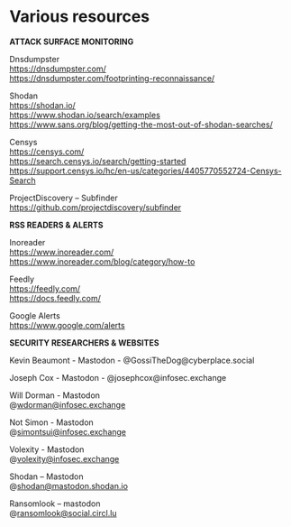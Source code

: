 <h1>Various resources</h1>

**ATTACK SURFACE MONITORING**

Dnsdumpster <br>
https://dnsdumpster.com/ <br>
https://dnsdumpster.com/footprinting-reconnaissance/ <br>

Shodan <br>
https://shodan.io/ <br>
https://www.shodan.io/search/examples <br>
https://www.sans.org/blog/getting-the-most-out-of-shodan-searches/ <br>

Censys <br>
https://censys.com/ <br>
https://search.censys.io/search/getting-started <br>
https://support.censys.io/hc/en-us/categories/4405770552724-Censys-Search <br>

ProjectDiscovery – Subfinder <br>
https://github.com/projectdiscovery/subfinder <br>


**RSS READERS & ALERTS**

Inoreader <br>
https://www.inoreader.com/ <br>
https://www.inoreader.com/blog/category/how-to <br>

Feedly <br>
https://feedly.com/ <br>
https://docs.feedly.com/ <br>

Google Alerts <br>
https://www.google.com/alerts <br>


**SECURITY RESEARCHERS & WEBSITES**

<p>Kevin Beaumont - Mastodon - @GossiTheDog@cyberplace.social <br>

<p> Joseph Cox - Mastodon - @josephcox@infosec.exchange <br>

Will Dorman - Mastodon <br>
@wdorman@infosec.exchange <br>

Not Simon - Mastodon <br>
@simontsui@infosec.exchange <br>

Volexity - Mastodon <br>
@volexity@infosec.exchange <br>

Shodan – Mastodon <br>
@shodan@mastodon.shodan.io <br>

Ransomlook – mastodon <br>
@ransomlook@social.circl.lu <br>
